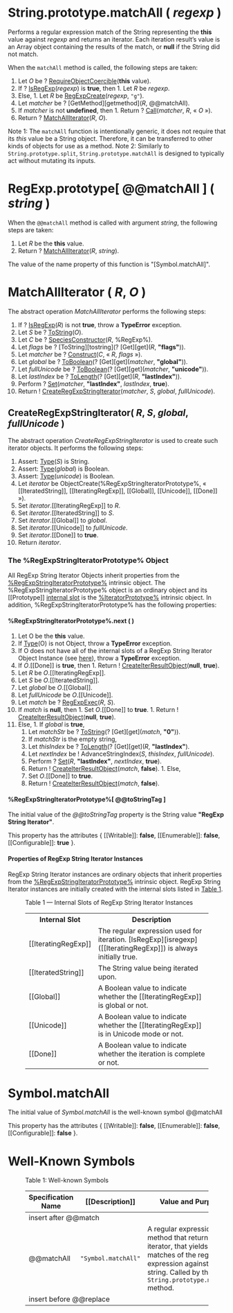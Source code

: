 # String.prototype.matchAll ( *regexp* )</h1>

Performs a regular expression match of the String representing the **this** value against *regexp* and returns an iterator. Each iteration result’s value is an Array object containing the results of the match, or **null** if the String did not match.

When the `matchAll` method is called, the following steps are taken:
  1. Let *O* be ? [RequireObjectCoercible][require-object-coercible](**this** value).
  1. If ? [IsRegExp][isregexp](*regexp*) is **true**, then
    1. Let *R* be *regexp*.
  1. Else,
    1. Let *R* be [RegExpCreate][regexp-create](*regexp*, `"g"`).
  1. Let *matcher* be ? [GetMethod][getmethod](*R*, @@matchAll).
  1. If *matcher* is not **undefined**, then
    1. Return ? [Call](call)(*matcher*, *R*, &laquo; *O* &raquo;).
  1. Return ? [MatchAllIterator](#matchalliterator)(*R*, *O*).

Note 1: The `matchAll` function is intentionally generic, it does not require that its *this* value be a String object. Therefore, it can be transferred to other kinds of objects for use as a method.
Note 2: Similarly to `String.prototype.split`, `String.prototype.matchAll` is designed to typically act without mutating its inputs.

# RegExp.prototype[ @@matchAll ] ( *string* )

When the `@@matchAll` method is called with argument *string*, the following steps are taken:
  1. Let *R* be the **this** value.
  1. Return ? [MatchAllIterator](#matchalliterator)(*R*, *string*).

The value of the name property of this function is "[Symbol.matchAll]".

# MatchAllIterator ( *R*, *O* )

The abstract operation *MatchAllIterator* performs the following steps:
  1. If ? [IsRegExp][isregexp](*R*) is not **true**, throw a **TypeError** exception.
  1. Let *S* be ? [ToString][to-string](*O*).
  1. Let *C* be ? [SpeciesConstructor][species-constructor](*R*, %RegExp%).
  1. Let *flags* be ? [ToString][tostring](? [Get][get](*R*, **"flags"**)).
  1. Let *matcher* be ? [Construct][construct](*C*, « *R*, *flags* »).
  1. Let *global* be ? [ToBoolean][to-boolean](? [Get][get](*matcher*, **"global"**)).
  1. Let *fullUnicode* be ? [ToBoolean][to-boolean](? [Get][get](*matcher*, **"unicode"**)).
  1. Let *lastIndex* be ? [ToLength][tolength](? [Get][get](*R*, **"lastIndex"**)).
  1. Perform ? [Set][set](*matcher*, **"lastIndex"**, *lastIndex*, **true**).
  1. Return ! [CreateRegExpStringIterator](#createregexpstringiterator-abstract-operation)(*matcher*, *S*, *global*, *fullUnicode*).

## CreateRegExpStringIterator( *R*, *S*, *global*, *fullUnicode* )

The abstract operation *CreateRegExpStringIterator* is used to create such iterator objects. It performs the following steps:
  1. Assert: [Type][type](*S*) is String.
  1. Assert: [Type][type](*global*) is Boolean.
  1. Assert: [Type][type](*unicode*) is Boolean.
  1. Let *iterator* be ObjectCreate(<emu-xref href="#%RegExpStringIteratorPrototype%">%RegExpStringIteratorPrototype%</emu-xref>, « [[IteratedString]], [[IteratingRegExp]], [[Global]], [[Unicode]], [[Done]] »).
  1. Set *iterator*.[[IteratingRegExp]] to *R*.
  1. Set *iterator*.[[IteratedString]] to *S*.
  1. Set *iterator*.[[Global]] to *global*.
  1. Set *iterator*.[[Unicode]] to *fullUnicode*.
  1. Set *iterator*.[[Done]] to **true**.
  1. Return *iterator*.

### The %RegExpStringIteratorPrototype% Object

All RegExp String Iterator Objects inherit properties from the [%RegExpStringIteratorPrototype%](#the-regexpstringiteratorprototype-object) intrinsic object. The %RegExpStringIteratorPrototype% object is an ordinary object and its [[Prototype]] [internal slot][internal-slot] is the [%IteratorPrototype%][iterator-prototype] intrinsic object</a>. In addition, %RegExpStringIteratorPrototype% has the following properties:

#### %RegExpStringIteratorPrototype%.next ( )
  1. Let O be the **this** value.
  1. If [Type][type](O) is not Object, throw a **TypeError** exception.
  1. If O does not have all of the internal slots of a RegExp String Iterator Object Instance (see [here](#PropertiesOfRegExpStringIteratorInstances)), throw a **TypeError** exception.
  1. If *O*.[[Done]] is **true**, then
    1. Return ! [CreateIterResultObject][create-iter-result-object](**null**, **true**).
  1. Let *R* be *O*.[[IteratingRegExp]].
  1. Let *S* be *O*.[[IteratedString]].
  1. Let *global* be *O*.[[Global]].
  1. Let *fullUnicode* be *O*.[[Unicode]].
  1. Let *match* be ? [RegExpExec][regexp-exec](*R*, *S*).
  1. If *match* is **null**, then
    1. Set *O*.[[Done]] to **true**.
    1. Return ! [CreateIterResultObject][create-iter-result-object](**null**, **true**).
  1. Else,
    1. If *global* is **true**,
      1. Let *matchStr* be ? [ToString][to-string](? [Get][get](*match*, **"0"**)).
      1. If *matchStr* is the empty string,
        1. Let *thisIndex* be ? [ToLength][tolength](? [Get][get](*R*, **"lastIndex"**).
        1. Let *nextIndex* be ! AdvanceStringIndex(*S*, *thisIndex*, *fullUnicode*).
        1. Perform ? [Set][set](*R*, **"lastIndex"**, *nextIndex*, **true**).
      1. Return ! [CreateIterResultObject][create-iter-result-object](*match*, **false**).
    1. Else,
      1. Set *O*.[[Done]] to **true**.
      1. Return ! [CreateIterResultObject][create-iter-result-object](_match_, **false**).

#### %RegExpStringIteratorPrototype%[ @@toStringTag ]

The initial value of the _@@toStringTag_ property is the String value **"RegExp String Iterator"**.</p>
This property has the attributes { [[Writable]]: **false**, [[Enumerable]]: **false**, [[Configurable]]: **true** }.</p>

#### Properties of RegExp String Iterator Instances</h1>

RegExp String Iterator instances are ordinary objects that inherit properties from the [%RegExpStringIteratorPrototype%](#%RegExpStringIteratorPrototype%) intrinsic object. RegExp String Iterator instances are initially created with the internal slots listed in <a href="#table-1">Table 1</a>.</p>

<figure>
  <figcaption><span id="table-1">Table 1</span> — Internal Slots of RegExp String Iterator Instances</figcaption>
  <table class="real-table">
    <tbody>
      <tr>
        <th>Internal Slot</th>
        <th>Description</th>
      </tr>
      <tr>
        <td>[[IteratingRegExp]]</td>
        <td>The regular expression used for iteration. [IsRegExp][isregexp]([[IteratingRegExp]]) is always initially true.</td>
      </tr>
      <tr>
        <td>[[IteratedString]]</td>
        <td>The String value being iterated upon.</td>
      </tr>
      <tr>
        <td>[[Global]]</td>
        <td>A Boolean value to indicate whether the [[IteratingRegExp]] is global or not.</td>
      </tr>
      <tr>
        <td>[[Unicode]]</td>
        <td>A Boolean value to indicate whether the [[IteratingRegExp]] is in Unicode mode or not.</td>
      </tr>
      <tr>
        <td>[[Done]]</td>
        <td>A Boolean value to indicate whether the iteration is complete or not.</td>
      </tr>
    </tbody>
  </table>
</figure>

# Symbol.matchAll

The initial value of *Symbol.matchAll* is the well-known symbol @@matchAll

This property has the attributes { [[Writable]]: **false**, [[Enumerable]]: **false**, [[Configurable]]: **false** }.

# Well-Known Symbols

<figure>
  <figcaption>Table 1: Well-known Symbols</figcaption>
  <table>
    <thead>
      <tr>
        <th>Specification Name</th>
        <th>[[Description]]</th>
        <th>Value and Purpose</th>
      </tr>
    </thead>
    <tbody>
      <tr>
        <td colspan="3">insert after @@match</td>
      </tr>
      <tr>
        <td>@@matchAll</td>
        <td><code>"Symbol.matchAll"</code></td>
        <td>A regular expression method that returns an iterator, that yields matches of the regular expression against a string. Called by the <code>String.prototype.matchAll</code> method.</td>
      </tr>
      <tr>
        <td colspan="3">insert before @@replace</td>
      </tr>
    </tbody>
  </table>
</figure>

[to-string]: https://tc39.github.io/ecma262/#sec-tostring
[regexp-create]: https://tc39.github.io/ecma262/#sec-regexpcreate
[regexp-exec]: https://tc39.github.io/ecma262/#sec-regexpexec
[require-object-coercible]: https://tc39.github.io/ecma262/#sec-requireobjectcoercible
[internal-slot]: https://tc39.github.io/ecma262/#sec-object-internal-methods-and-internal-slots
[type]: https://tc39.github.io/ecma262/#sec-ecmascript-data-types-and-values
[iterator-prototype]: https://tc39.github.io/ecma262/#sec-%iteratorprototype%-object
[create-iter-result-object]: https://tc39.github.io/ecma262/#sec-createiterresultobject
[isregexp]: https://tc39.github.io/ecma262/#sec-isregexp
[object-create]: https://tc39.github.io/ecma262/#sec-objectcreate
[call]: https://tc39.github.io/ecma262/#sec-call
[species-constructor]: https://tc39.github.io/ecma262/#sec-speciesconstructor
[construct]: https://tc39.github.io/ecma262/#sec-construct
[tolength]: https://tc39.github.io/ecma262/#sec-tolength
[set]: https://tc39.github.io/ecma262/#sec-set-o-p-v-throw
[to-boolean]: https://tc39.github.io/ecma262/#sec-toboolean
